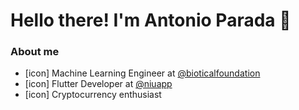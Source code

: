 # Hello there! I'm Antonio Parada 👋

### About me
- [icon] Machine Learning Engineer at [@bioticalfoundation]()
- [icon] Flutter Developer at [@niuapp](https://www.niuapp.io/sv)
- [icon] Cryptocurrency enthusiast
